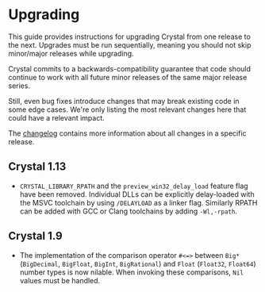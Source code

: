 # Upgrading

This guide provides instructions for upgrading Crystal from one release to the next.
Upgrades must be run sequentially, meaning you should not skip minor/major releases while upgrading.

Crystal commits to a backwards-compatibility guarantee that code should continue
to work with all future minor releases of the same major release series.

Still, even bug fixes introduce changes that may break existing code in some edge cases.
We're only listing the most relevant changes here that could have a relevant impact.

The [changelog](./CHANGELOG.md) contains more information about all changes in
a specific release.

## Crystal 1.13

* `CRYSTAL_LIBRARY_RPATH` and the `preview_win32_delay_load` feature flag have
  been removed. Individual DLLs can be explicitly delay-loaded with the MSVC
  toolchain by using `/DELAYLOAD` as a linker flag. Similarly RPATH can be added
  with GCC or Clang toolchains by adding `-Wl,-rpath`.

## Crystal 1.9

* The implementation of the comparison operator `#<=>` between `Big*` (`BigDecimal`,
  `BigFloat`, `BigInt`, `BigRational`) and `Float` (`Float32`, `Float64`) number types
  is now nilable. When invoking these comparisons, `Nil` values must be handled.
